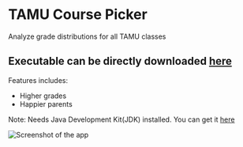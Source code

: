 # TAMU Course Picker

Analyze grade distributions for all TAMU classes

## **Executable can be directly downloaded [here](https://github.com/Juliang0705/CoursePicker/releases/download/v1.0/CoursePicker.jar)**

Features includes:

* Higher grades
* Happier parents
 
Note: Needs Java Development Kit(JDK) installed. You can get it [here](http://www.oracle.com/technetwork/java/javase/downloads/)

![Screenshot of the app](http://imgur.com/xHLQQ1U)
